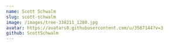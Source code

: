```yaml
---
name: Scott Schwalm
slug: scott-schwalm
image: /images/tree-338211_1280.jpg
avatar: https://avatars0.githubusercontent.com/u/3587144?v=3
github: ScottSchwalm
---
```

